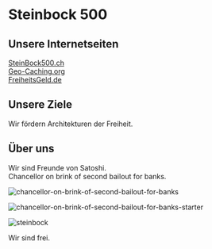 # Steinbock 500 
## Unsere Internetseiten
[SteinBock500.ch](https://Steinbock500.ch)   
[Geo-Caching.org](https://Geo-Caching.org)   
[FreiheitsGeld.de](https://FreiheitsGeld.de)   

## Unsere Ziele
Wir fördern Architekturen der Freiheit.

## Über uns 
Wir sind Freunde von Satoshi.  
Chancellor on brink of second bailout for banks.
  
![chancellor-on-brink-of-second-bailout-for-banks](https://github.com/user-attachments/assets/3ea4a514-fd42-46d2-9b71-3e88d74efa69)

![chancellor-on-brink-of-second-bailout-for-banks-starter](https://github.com/user-attachments/assets/cdfefae5-d9d5-4b6d-97ae-9f96d2020193)
   
![steinbock](https://github.com/user-attachments/assets/77d8ea53-a368-4477-8389-b5d48a7f74f2)
  
Wir sind frei.   

